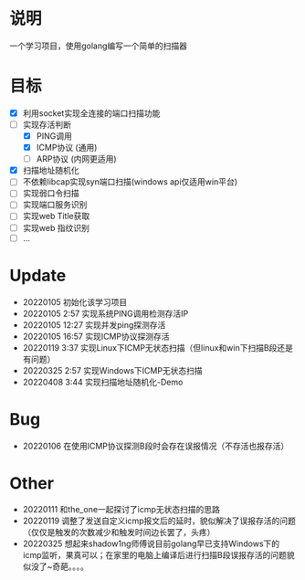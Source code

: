 # 说明
一个学习项目，使用golang编写一个简单的扫描器

# 目标
- [x]  利用socket实现全连接的端口扫描功能
- [ ]  实现存活判断
    - [X]  PING调用
    - [X]  ICMP协议 (通用)
    - [ ]  ARP协议  (内网更适用)
- [X]  扫描地址随机化
- [ ]  不依赖libcap实现syn端口扫描(windows api仅适用win平台)
- [ ]  实现弱口令扫描
- [ ]  实现端口服务识别
- [ ]  实现web Title获取
- [ ]  实现web 指纹识别
- [ ]  ...

# Update
- 20220105 初始化该学习项目
- 20220105 2:57 实现系统PING调用检测存活IP
- 20220105 12:27 实现并发ping探测存活
- 20220105 16:57 实现ICMP协议探测存活
- 20220119 3:37  实现Linux下ICMP无状态扫描（但linux和win下扫描B段还是有问题）
- 20220325 2:57  实现Windows下ICMP无状态扫描
- 20220408 3:44  实现扫描地址随机化-Demo

# Bug
- 20220106 在使用ICMP协议探测B段时会存在误报情况（不存活也报存活）

# Other
- 20220111 和the_one一起探讨了icmp无状态扫描的思路
- 20220119 调整了发送自定义icmp报文后的延时，貌似解决了误报存活的问题（仅仅是触发的次数减少和触发时间边长罢了，头疼）
- 20220325 想起来shadow1ng师傅说目前golang早已支持Windows下的icmp监听，果真可以；在家里的电脑上编译后进行扫描B段误报存活的问题貌似没了~奇葩。。。。